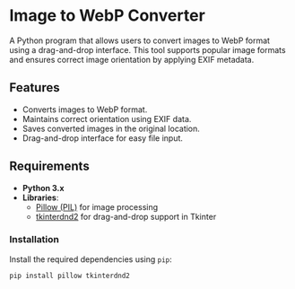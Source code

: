 # Image to WebP Converter

A Python program that allows users to convert images to WebP format using a drag-and-drop interface. This tool supports popular image formats and ensures correct image orientation by applying EXIF metadata.

## Features

- Converts images to WebP format.
- Maintains correct orientation using EXIF data.
- Saves converted images in the original location.
- Drag-and-drop interface for easy file input.

## Requirements

- **Python 3.x**
- **Libraries**:
  - [Pillow (PIL)](https://pillow.readthedocs.io/) for image processing
  - [tkinterdnd2](https://pypi.org/project/tkinterdnd2/) for drag-and-drop support in Tkinter

### Installation

Install the required dependencies using `pip`:

```bash
pip install pillow tkinterdnd2
